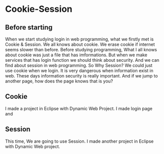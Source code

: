 # Cookie-Session

## Before starting
When we start studying login in web programming, what we firstly met is Cookie & Session. We all knows about cookie. We erase cookie if internet seems slower than before. Before studying programming, What I all knows about cookie was just a file that has imformations. But when we make services that has login function we should think about security. And we can find about session in web programming. So Why Session? We could just use cookie when we login. It is very dangerous when information exist in web. These days information security is really important.
And if we jump to another page, how does the page knows that is you? 
   

## Cookie
I made a project in Eclipse with Dynamic Web Project. 
I made login page and 

## Session
This time, We are going to use Session. 
I made another project in Eclipse with Dynamic Web project. 
